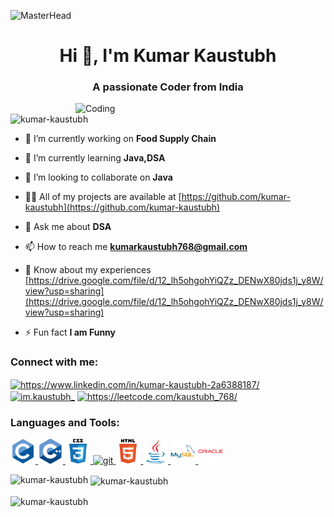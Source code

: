 ![MasterHead](https://1.bp.blogspot.com/-7A4WynwLsMw/XbBpCXG8fHI/AAAAAAAAMt4/uOa1bpLskYgrwGbllhSu2SDj_Mig8SXJQCLcBGAsYHQ/s1600/2000_600px.gif)
<h1 align="center">Hi 👋, I'm Kumar Kaustubh</h1>
<h3 align="center">A passionate Coder from India</h3>
<img align="right" alt="Coding" width="400" src="https://i.ytimg.com/vi/f02mOEt11OQ/maxresdefault.jpg">

<p align="left"> <img src="https://komarev.com/ghpvc/?username=kumar-kaustubh&label=Profile%20views&color=0e75b6&style=flat" alt="kumar-kaustubh" /> </p>

- 🔭 I’m currently working on **Food Supply Chain**

- 🌱 I’m currently learning **Java,DSA**

- 👯 I’m looking to collaborate on **Java**

- 👨‍💻 All of my projects are available at [https://github.com/kumar-kaustubh](https://github.com/kumar-kaustubh)

- 💬 Ask me about **DSA**

- 📫 How to reach me **kumarkaustubh768@gmail.com**

- 📄 Know about my experiences [https://drive.google.com/file/d/12_lh5ohgohYiQZz_DENwX80jds1j_y8W/view?usp=sharing](https://drive.google.com/file/d/12_lh5ohgohYiQZz_DENwX80jds1j_y8W/view?usp=sharing)

- ⚡ Fun fact **I am Funny**

<h3 align="left">Connect with me:</h3>
<p align="left">
<a href="https://linkedin.com/in/https://www.linkedin.com/in/kumar-kaustubh-2a6388187/" target="blank"><img align="center" src="https://raw.githubusercontent.com/rahuldkjain/github-profile-readme-generator/master/src/images/icons/Social/linked-in-alt.svg" alt="https://www.linkedin.com/in/kumar-kaustubh-2a6388187/" height="30" width="40" /></a>
<a href="https://instagram.com/im.kaustubh_" target="blank"><img align="center" src="https://raw.githubusercontent.com/rahuldkjain/github-profile-readme-generator/master/src/images/icons/Social/instagram.svg" alt="im.kaustubh_" height="30" width="40" /></a>
<a href="https://leetcode.com/kaustubh_768/" target="blank"><img align="center" src="https://raw.githubusercontent.com/rahuldkjain/github-profile-readme-generator/master/src/images/icons/Social/leet-code.svg" alt="https://leetcode.com/kaustubh_768/" height="30" width="40" /></a>
</p>

<h3 align="left">Languages and Tools:</h3>
<p align="left"> <a href="https://www.cprogramming.com/" target="_blank" rel="noreferrer"> <img src="https://raw.githubusercontent.com/devicons/devicon/master/icons/c/c-original.svg" alt="c" width="40" height="40"/> </a> <a href="https://www.w3schools.com/cpp/" target="_blank" rel="noreferrer"> <img src="https://raw.githubusercontent.com/devicons/devicon/master/icons/cplusplus/cplusplus-original.svg" alt="cplusplus" width="40" height="40"/> </a> <a href="https://www.w3schools.com/css/" target="_blank" rel="noreferrer"> <img src="https://raw.githubusercontent.com/devicons/devicon/master/icons/css3/css3-original-wordmark.svg" alt="css3" width="40" height="40"/> </a> <a href="https://git-scm.com/" target="_blank" rel="noreferrer"> <img src="https://www.vectorlogo.zone/logos/git-scm/git-scm-icon.svg" alt="git" width="40" height="40"/> </a> <a href="https://www.w3.org/html/" target="_blank" rel="noreferrer"> <img src="https://raw.githubusercontent.com/devicons/devicon/master/icons/html5/html5-original-wordmark.svg" alt="html5" width="40" height="40"/> </a> <a href="https://www.java.com" target="_blank" rel="noreferrer"> <img src="https://raw.githubusercontent.com/devicons/devicon/master/icons/java/java-original.svg" alt="java" width="40" height="40"/> </a> <a href="https://www.mysql.com/" target="_blank" rel="noreferrer"> <img src="https://raw.githubusercontent.com/devicons/devicon/master/icons/mysql/mysql-original-wordmark.svg" alt="mysql" width="40" height="40"/> </a> <a href="https://www.oracle.com/" target="_blank" rel="noreferrer"> <img src="https://raw.githubusercontent.com/devicons/devicon/master/icons/oracle/oracle-original.svg" alt="oracle" width="40" height="40"/> </a> </p>

<p><img align="left" src="https://github-readme-stats.vercel.app/api/top-langs?username=kumar-kaustubh&show_icons=true&locale=en&layout=compact" alt="kumar-kaustubh" /></p>

<p>&nbsp;<img align="center" src="https://github-readme-stats.vercel.app/api?username=kumar-kaustubh&show_icons=true&locale=en" alt="kumar-kaustubh" /></p>

<p><img align="center" src="https://github-readme-streak-stats.herokuapp.com/?user=kumar-kaustubh&" alt="kumar-kaustubh" /></p>
